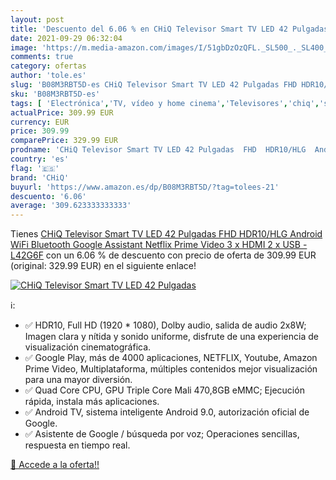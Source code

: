 ```yaml
---
layout: post
title: 'Descuento del 6.06 % en CHiQ Televisor Smart TV LED 42 Pulgadas '
date: 2021-09-29 06:32:04
image: 'https://m.media-amazon.com/images/I/51gbDzOzQFL._SL500_._SL400_.jpg'
comments: true
category: ofertas
author: 'tole.es'
slug: 'B08M3RBT5D-es CHiQ Televisor Smart TV LED 42 Pulgadas FHD HDR10/HLG...'
sku: 'B08M3RBT5D-es'
tags: [ 'Electrónica','TV, vídeo y home cinema','Televisores','chiq','smart','televisor','tv', ]
actualPrice: 309.99 EUR
currency: EUR
price: 309.99
comparePrice: 329.99 EUR
prodname: 'CHiQ Televisor Smart TV LED 42 Pulgadas  FHD  HDR10/HLG  Android  WiFi  Bluetooth  Google Assistant  Netflix  Prime Video  3 x HDMI  2 x USB - L42G6F'
country: 'es'
flag: '🇪🇸'
brand: 'CHiQ'
buyurl: 'https://www.amazon.es/dp/B08M3RBT5D/?tag=tolees-21'
descuento: '6.06'
average: '309.623333333333'
---
```


Tienes [CHiQ Televisor Smart TV LED 42 Pulgadas  FHD  HDR10/HLG  Android  WiFi  Bluetooth  Google Assistant  Netflix  Prime Video  3 x HDMI  2 x USB - L42G6F](https://www.amazon.es/dp/B08M3RBT5D/?tag=tolees-21) con un 6.06 % de descuento con precio de oferta de 309.99 EUR (original: 329.99 EUR) en el siguiente enlace!

[![CHiQ Televisor Smart TV LED 42 Pulgadas ](https://m.media-amazon.com/images/I/51gbDzOzQFL._SL500_._SL400_.jpg)](https://www.amazon.es/dp/B08M3RBT5D/?tag=tolees-21)

ℹ️:

- ✅ HDR10, Full HD (1920 * 1080), Dolby audio, salida de audio 2x8W; Imagen clara y nítida y sonido uniforme, disfrute de una experiencia de visualización cinematográfica.
- ✅ Google Play, más de 4000 aplicaciones, NETFLIX, Youtube, Amazon Prime Video, Multiplataforma, múltiples contenidos mejor visualización para una mayor diversión.
- ✅ Quad Core CPU, GPU Triple Core Mali 470,8GB eMMC; Ejecución rápida, instala más aplicaciones.
- ✅ Android TV, sistema inteligente Android 9.0, autorización oficial de Google.
- ✅ Asistente de Google / búsqueda por voz; Operaciones sencillas, respuesta en tiempo real.

[🛒 Accede a la oferta!!](https://www.amazon.es/dp/B08M3RBT5D/?tag=tolees-21)
